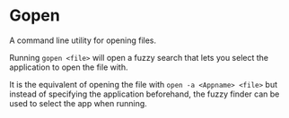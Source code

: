 # Gopen

A command line utility for opening files.

Running `gopen <file>` will open a fuzzy search that lets you select the
application to open the file with.

It is the equivalent of opening the file with `open -a <Appname> <file>` but
instead of specifying the application beforehand, the fuzzy finder can be used
to select the app when running.
